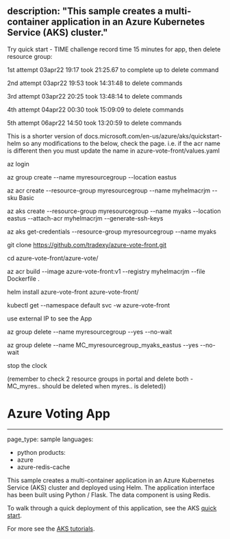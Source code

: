 
description: "This sample creates a multi-container application in an Azure Kubernetes Service (AKS) cluster."
---
Try quick start - TIME challenge record time 15 minutes for app, then delete resource group:

1st attempt 03apr22 19:17 took 21:25.67 to complete up to delete command

2nd attempt 03apr22 19:53 took 14:31:48 to delete commands

3rd attempt 03apr22 20:25 took 13:48:14 to delete commands

4th attempt 04apr22 00:30 took 15:09:09 to delete commands

5th attempt 06apr22 14:50 took 13:20:59 to delete commands

This is a shorter version of docs.microsoft.com/en-us/azure/aks/quickstart-helm so any modifications to the below, check the page. i.e. if the acr name is different then you must update  the name in azure-vote-front/values.yaml

az login

az group create --name myresourcegroup --location eastus

az acr create --resource-group myresourcegroup --name myhelmacrjm --sku Basic

az aks create --resource-group myresourcegroup --name myaks --location eastus --attach-acr myhelmacrjm --generate-ssh-keys

az aks get-credentials --resource-group myresourcegroup --name myaks

git clone https://github.com/tradexy/azure-vote-front.git

cd azure-vote-front/azure-vote/

az acr build --image azure-vote-front:v1 --registry myhelmacrjm --file Dockerfile .

helm install azure-vote-front azure-vote-front/

kubectl get --namespace default svc -w azure-vote-front

use external IP to see the App

az group delete --name myresourcegroup --yes --no-wait

az group delete --name MC_myresourcegroup_myaks_eastus --yes --no-wait

stop the clock

(remember to check 2 resource groups in portal and delete both -  MC_myres.. should be deleted when myres.. is deleted))

# Azure Voting App

---
page_type: sample
languages:
  - python
products:
  - azure
  - azure-redis-cache

This sample creates a multi-container application in an Azure Kubernetes Service (AKS) cluster and deployed using Helm. The application interface has been built using Python / Flask. The data component is using Redis.

To walk through a quick deployment of this application, see the AKS [quick start](https://docs.microsoft.com/en-us/azure/aks/kubernetes-walkthrough?WT.mc_id=none-github-nepeters).

For more see the [AKS tutorials](https://docs.microsoft.com/en-us/azure/aks/tutorial-kubernetes-prepare-app?WT.mc_id=none-github-nepeters).

